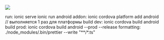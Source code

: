 [![](https://github.com/BarinDwalin/couticula/workflows/CI/badge.svg)](https://github.com/BarinDwalin/couticula/actions)

run: ionic serve
     ionic run android
addon: ionic cordova platform add android // выполняется 1 раз для платформы
build dev: ionic cordova build android
build prod: ionic cordova build android --prod --release
formatting: ./node_modules/.bin/prettier --write "**/*.ts"
